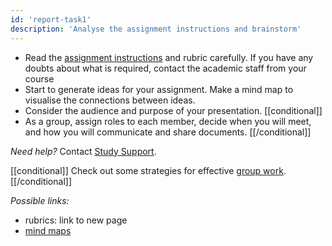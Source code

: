 ```yaml
---
id: 'report-task1'
description: 'Analyse the assignment instructions and brainstorm'
---
```


- Read the [assignment instructions](https://learninglab.rmit.edu.au/index.html/assessments/getting-started-with-assignments/understanding-your-assignment/) and rubric carefully. If you have any doubts about what is required, contact the academic staff from your course 
- Start to generate ideas for your assignment. Make a mind map to visualise the connections between ideas. 
- Consider the audience and purpose of your presentation.
[[conditional]]
- As a group, assign roles to each member, decide when you will meet, and how you will communicate and share documents.
[[/conditional]]

_Need help?_ Contact [Study Support](https://www.rmit.edu.au/students/support-services/study-support).

[[conditional]]
Check out some strategies for effective [group work](https://learninglab.rmit.edu.au/university-essentials/group-work/).
[[/conditional]]

_Possible links:_

- rubrics: link to new page
- [mind maps](https://learninglab.rmit.edu.au/university-essentials/study-essentials/mind-mapping/)
